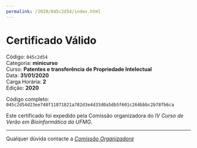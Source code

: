 ```yaml
---
permalink: /2020/045c2d54/index.html
---
```


# Certificado Válido

Código: `045c2d54`<br>
Categoria: **minicurso**<br>
Curso: **Patentes e transferência de Propriedade Intelectual**<br>
Data: **31/01/2020**<br>
Carga Horária: **2**<br>
Edição: **2020**<br>


Código completo: `045c2d54d23ee748f11871821a782d3e4d33d0a5db5f601c264bbbc2b78fb6ca`


Este certificado foi expedido pela Comissão organizadora do *IV Curso de Verão em Bioinformática da UFMG*.

----

Qualquer dúvida contacte a [_Comissão Organizadora_](<mailto:cursobioinfoufmg@gmail.com$subject=[Certificados]>)

